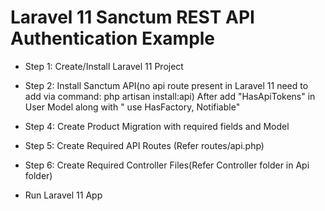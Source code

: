 # Laravel 11 Sanctum REST API Authentication Example

  - Step 1: Create/Install Laravel 11 Project
  - Step 2: Install Sanctum API(no api route present in Laravel 11 need to add via command: php artisan install:api)
  			After add "HasApiTokens" in User Model along with " use HasFactory, Notifiable"

  - Step 4: Create Product Migration with required fields and Model
  - Step 5: Create Required API Routes (Refer routes/api.php) 
  - Step 6: Create Required Controller Files(Refer Controller folder in Api folder)
  - Run Laravel 11 App